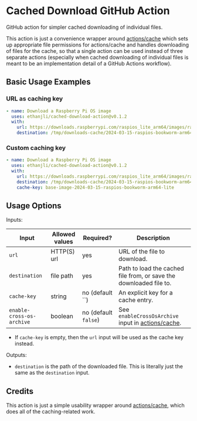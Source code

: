 # Cached Download GitHub Action

GitHub action for simpler cached downloading of individual files.

This action is just a convenience wrapper around [actions/cache](https://github.com/actions/cache)
which sets up appropriate file permissions for actions/cache and handles downloading of files for
the cache, so that a single action can be used instead of three separate actions (especially when
cached downloading of individual files is meant to be an implementation detail of a GitHub Actions
workflow).

## Basic Usage Examples

### URL as caching key

```yaml
- name: Download a Raspberry Pi OS image
  uses: ethanjli/cached-download-action@v0.1.2
  with:
    url: https://downloads.raspberrypi.com/raspios_lite_arm64/images/raspios_lite_arm64-2024-03-15/2024-03-15-raspios-bookworm-arm64-lite.img.xz
    destination: /tmp/downloads-cache/2024-03-15-raspios-bookworm-arm64-lite.img.xz
```

### Custom caching key

```yaml
- name: Download a Raspberry Pi OS image
  uses: ethanjli/cached-download-action@v0.1.2
  with:
    url: https://downloads.raspberrypi.com/raspios_lite_arm64/images/raspios_lite_arm64-2024-03-15/2024-03-15-raspios-bookworm-arm64-lite.img.xz
    destination: /tmp/downloads-cache/2024-03-15-raspios-bookworm-arm64-lite.img.xz
    cache-key: base-image-2024-03-15-raspios-bookworm-arm64-lite
```

## Usage Options

Inputs:

| Input                     | Allowed values | Required?            | Description                                                                                        |
|---------------------------|----------------|----------------------|----------------------------------------------------------------------------------------------------|
| `url`                     | HTTP(S) url    | yes                  | URL of the file to download.                                                                       |
| `destination`             | file path      | yes                  | Path to load the cached file from, or save the downloaded file to.                                 |
| `cache-key`               | string         | no (default ``)      | An explicit key for a cache entry.                                                                 |
| `enable-cross-os-archive` | boolean        | no (default `false`) | See `enableCrossOsArchive` input in [actions/cache](https://github.com/marketplace/actions/cache). |

- If `cache-key` is empty, then the `url` input will be used as the cache key instead.

Outputs:

- `destination` is the path of the downloaded file. This is literally just the same as the
  `destination` input.

## Credits

This action is just a simple usability wrapper around
[actions/cache](https://github.com/actions/cache), which does all of the caching-related work.
